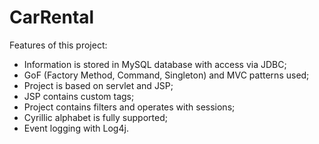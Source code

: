 CarRental
=========

Features of this project:
- Information is stored in MySQL database with access via JDBC;
- GoF (Factory Method, Command, Singleton) and MVC patterns used;
- Project is based on servlet and JSP;
- JSP contains custom tags;
- Project contains filters and operates with sessions;
- Cyrillic alphabet is fully supported;
- Event logging with Log4j.
